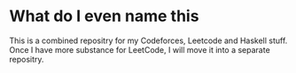 # What do I even name this

This is a combined repositry for my Codeforces, Leetcode and Haskell stuff. Once I have more substance for LeetCode, I will move it into a separate repositry.